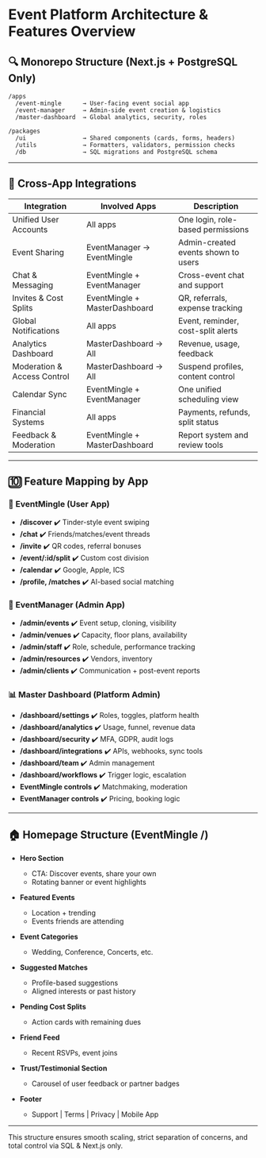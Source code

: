 # Event Platform Architecture & Features Overview

## 🔍 Monorepo Structure (Next.js + PostgreSQL Only)

```
/apps
  /event-mingle      → User-facing event social app
  /event-manager     → Admin-side event creation & logistics
  /master-dashboard  → Global analytics, security, roles

/packages
  /ui                → Shared components (cards, forms, headers)
  /utils             → Formatters, validators, permission checks
  /db                → SQL migrations and PostgreSQL schema
```

---

## 🔗 Cross-App Integrations

| Integration                 | Involved Apps                 | Description                         |
| --------------------------- | ----------------------------- | ----------------------------------- |
| Unified User Accounts       | All apps                      | One login, role-based permissions   |
| Event Sharing               | EventManager → EventMingle    | Admin-created events shown to users |
| Chat & Messaging            | EventMingle + EventManager    | Cross-event chat and support        |
| Invites & Cost Splits       | EventMingle + MasterDashboard | QR, referrals, expense tracking     |
| Global Notifications        | All apps                      | Event, reminder, cost-split alerts  |
| Analytics Dashboard         | MasterDashboard → All         | Revenue, usage, feedback            |
| Moderation & Access Control | MasterDashboard → All         | Suspend profiles, content control   |
| Calendar Sync               | EventMingle + EventManager    | One unified scheduling view         |
| Financial Systems           | All apps                      | Payments, refunds, split status     |
| Feedback & Moderation       | EventMingle + MasterDashboard | Report system and review tools      |

---

## 🔟 Feature Mapping by App

### 🗾 EventMingle (User App)

- **/discover** ✔️ Tinder-style event swiping
- **/chat** ✔️ Friends/matches/event threads
- **/invite** ✔️ QR codes, referral bonuses
- **/event/****:id****/split** ✔️ Custom cost division
- **/calendar** ✔️ Google, Apple, ICS
- **/profile, /matches** ✔️ AI-based social matching

### 📅 EventManager (Admin App)

- **/admin/events** ✔️ Event setup, cloning, visibility
- **/admin/venues** ✔️ Capacity, floor plans, availability
- **/admin/staff** ✔️ Role, schedule, performance tracking
- **/admin/resources** ✔️ Vendors, inventory
- **/admin/clients** ✔️ Communication + post-event reports

### 📊 Master Dashboard (Platform Admin)

- **/dashboard/settings** ✔️ Roles, toggles, platform health
- **/dashboard/analytics** ✔️ Usage, funnel, revenue data
- **/dashboard/security** ✔️ MFA, GDPR, audit logs
- **/dashboard/integrations** ✔️ APIs, webhooks, sync tools
- **/dashboard/team** ✔️ Admin management
- **/dashboard/workflows** ✔️ Trigger logic, escalation
- **EventMingle controls** ✔️ Matchmaking, moderation
- **EventManager controls** ✔️ Pricing, booking logic

---

## 🏠 Homepage Structure (EventMingle /)

- **Hero Section**

  - CTA: Discover events, share your own
  - Rotating banner or event highlights

- **Featured Events**

  - Location + trending
  - Events friends are attending

- **Event Categories**

  - Wedding, Conference, Concerts, etc.

- **Suggested Matches**

  - Profile-based suggestions
  - Aligned interests or past history

- **Pending Cost Splits**

  - Action cards with remaining dues

- **Friend Feed**

  - Recent RSVPs, event joins

- **Trust/Testimonial Section**

  - Carousel of user feedback or partner badges

- **Footer**

  - Support | Terms | Privacy | Mobile App

---

This structure ensures smooth scaling, strict separation of concerns, and total control via SQL & Next.js only.

